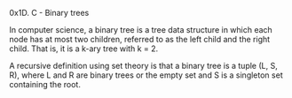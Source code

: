 0x1D. C - Binary trees


In computer science, a binary tree is a tree data structure in which each node has at most two children, referred to as the left child and the right child. That is, it is a k-ary tree with k = 2.

A recursive definition using set theory is that a binary tree is a tuple (L, S, R), where L and R are binary trees or the empty set and S is a singleton set containing the root.
